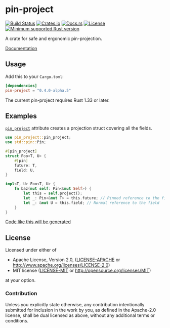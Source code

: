 # pin-project

[![Build Status][azure-badge]][azure-url]
[![Crates.io][crates-version-badge]][crates-url]
[![Docs.rs][docs-badge]][docs-url]
[![License][crates-license-badge]][crates-url]
[![Minimum supported Rust version][rustc-badge]][rustc-url]

[azure-badge]: https://dev.azure.com/taiki-e/taiki-e/_apis/build/status/taiki-e.pin-project?branchName=master
[azure-url]: https://dev.azure.com/taiki-e/taiki-e/_build/latest?definitionId=13&branchName=master
[crates-version-badge]: https://img.shields.io/crates/v/pin-project.svg
[crates-license-badge]: https://img.shields.io/crates/l/pin-project.svg
[crates-badge]: https://img.shields.io/crates/v/pin-project.svg
[crates-url]: https://crates.io/crates/pin-project/
[docs-badge]: https://docs.rs/pin-project/badge.svg
[docs-url]: https://docs.rs/pin-project/
[rustc-badge]: https://img.shields.io/badge/rustc-1.33+-lightgray.svg
[rustc-url]: https://blog.rust-lang.org/2019/02/28/Rust-1.33.0.html

A crate for safe and ergonomic pin-projection.

[Documentation](https://docs.rs/pin-project/)

## Usage

Add this to your `Cargo.toml`:

```toml
[dependencies]
pin-project = "0.4.0-alpha.5"
```

The current pin-project requires Rust 1.33 or later.

## Examples

[`pin_project`] attribute creates a projection struct covering all the fields.

```rust
use pin_project::pin_project;
use std::pin::Pin;

#[pin_project]
struct Foo<T, U> {
    #[pin]
    future: T,
    field: U,
}

impl<T, U> Foo<T, U> {
    fn baz(mut self: Pin<&mut Self>) {
        let this = self.project();
        let _: Pin<&mut T> = this.future; // Pinned reference to the field
        let _: &mut U = this.field; // Normal reference to the field
    }
}
```

[Code like this will be generated](doc/struct-example-1.md)

[`pin_project`]: https://docs.rs/pin-project/0.4.0-alpha.5/pin_project/attr.pin_project.html

## License

Licensed under either of

* Apache License, Version 2.0, ([LICENSE-APACHE](LICENSE-APACHE) or <http://www.apache.org/licenses/LICENSE-2.0>)
* MIT license ([LICENSE-MIT](LICENSE-MIT) or <http://opensource.org/licenses/MIT>)

at your option.

### Contribution

Unless you explicitly state otherwise, any contribution intentionally submitted for inclusion in the work by you, as defined in the Apache-2.0 license, shall be dual licensed as above, without any additional terms or conditions.
